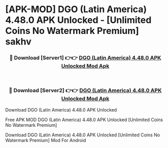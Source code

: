 # [APK-MOD] DGO (Latin America) 4.48.0 APK Unlocked - [Unlimited Coins No Watermark Premium] sakhv



<div align="center">
<h3>🔴 Download [Server1] 👉👉 <a href="https://momento.my/?title=DGO_(Latin_America)_4.48.0_APK_Unlocked">DGO (Latin America) 4.48.0 APK Unlocked Mod Apk</a></h3><br>

<h3>🔴 Download [Server2] 👉👉 <a href="https://momento.my/?title=DGO_(Latin_America)_4.48.0_APK_Unlocked">DGO (Latin America) 4.48.0 APK Unlocked Mod Apk</a></h3>
</div>



Download DGO (Latin America) 4.48.0 APK Unlocked 

Free APK MOD DGO (Latin America) 4.48.0 APK Unlocked [Unlimited Coins No Watermark Premium]

Download DGO (Latin America) 4.48.0 APK Unlocked [Unlimited Coins No Watermark Premium] Mod For Android

